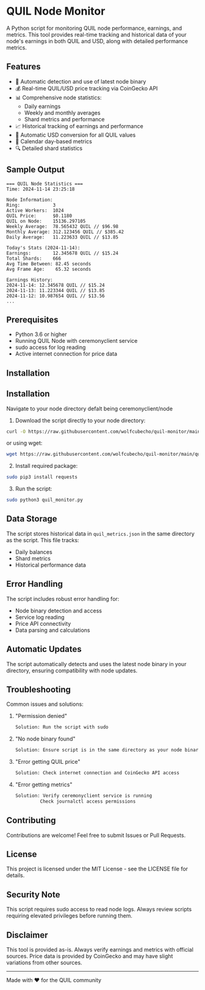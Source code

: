# QUIL Node Monitor

A Python script for monitoring QUIL node performance, earnings, and metrics. This tool provides real-time tracking and historical data of your node's earnings in both QUIL and USD, along with detailed performance metrics.

## Features

- 🔄 Automatic detection and use of latest node binary
- 💰 Real-time QUIL/USD price tracking via CoinGecko API
- 📊 Comprehensive node statistics:
  - Daily earnings
  - Weekly and monthly averages
  - Shard metrics and performance
- 📈 Historical tracking of earnings and performance
- 💱 Automatic USD conversion for all QUIL values
- 📅 Calendar day-based metrics
- 🔍 Detailed shard statistics

## Sample Output
```
=== QUIL Node Statistics ===
Time: 2024-11-14 23:25:18

Node Information:
Ring:            3
Active Workers:  1024
QUIL Price:      $0.1180
QUIL on Node:    15136.297105
Weekly Average:  78.565432 QUIL // $96.98
Monthly Average: 312.123456 QUIL // $385.42
Daily Average:   11.223633 QUIL // $13.85

Today's Stats (2024-11-14):
Earnings:        12.345678 QUIL // $15.24
Total Shards:    666
Avg Time Between: 82.45 seconds
Avg Frame Age:    65.32 seconds

Earnings History:
2024-11-14: 12.345678 QUIL // $15.24
2024-11-13: 11.223344 QUIL // $13.85
2024-11-12: 10.987654 QUIL // $13.56
...
```

## Prerequisites

- Python 3.6 or higher
- Running QUIL Node with ceremonyclient service
- sudo access for log reading
- Active internet connection for price data

## Installation

## Installation

Navigate to your node directory defalt being ceremonyclient/node
1. Download the script directly to your node directory:
```bash
curl -O https://raw.githubusercontent.com/wolfcubecho/quil-monitor/main/quil_monitor.py && chmod +x quil_monitor.py
```
or using wget:
```bash
wget https://raw.githubusercontent.com/wolfcubecho/quil-monitor/main/quil_monitor.py && chmod +x quil_monitor.py
```

2. Install required package:
```bash
sudo pip3 install requests
```

3. Run the script:
```bash
sudo python3 quil_monitor.py
```

## Data Storage

The script stores historical data in `quil_metrics.json` in the same directory as the script. This file tracks:
- Daily balances
- Shard metrics
- Historical performance data

## Error Handling

The script includes robust error handling for:
- Node binary detection and access
- Service log reading
- Price API connectivity
- Data parsing and calculations

## Automatic Updates

The script automatically detects and uses the latest node binary in your directory, ensuring compatibility with node updates.

## Troubleshooting

Common issues and solutions:

1. "Permission denied"
   ```bash
   Solution: Run the script with sudo
   ```

2. "No node binary found"
   ```bash
   Solution: Ensure script is in the same directory as your node binary
   ```

3. "Error getting QUIL price"
   ```bash
   Solution: Check internet connection and CoinGecko API access
   ```

4. "Error getting metrics"
   ```bash
   Solution: Verify ceremonyclient service is running
            Check journalctl access permissions
   ```

## Contributing

Contributions are welcome! Feel free to submit Issues or Pull Requests.

## License

This project is licensed under the MIT License - see the LICENSE file for details.

## Security Note

This script requires sudo access to read node logs. Always review scripts requiring elevated privileges before running them.

## Disclaimer

This tool is provided as-is. Always verify earnings and metrics with official sources. Price data is provided by CoinGecko and may have slight variations from other sources.

---
Made with ❤️ for the QUIL community
